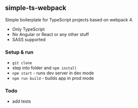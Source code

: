 ## simple-ts-webpack
Simple boilerplate for TypeScript projects based on webpack 4.
- Only TypeScript
- No Angular or React or any other stuff
- SASS supported

### Setup & run
- `git clone`
- step into folder and `npm install`
- `npm start` - runs dev server in dev mode
- `npm run build` - builds app in prod mode

### Todo
- add tests